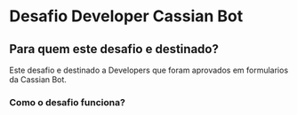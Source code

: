 # Desafio Developer Cassian Bot

## Para quem este desafio e destinado?
Este desafio e destinado a Developers que foram aprovados em formularios da Cassian Bot.

### Como o desafio funciona?


